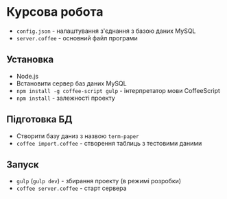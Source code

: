 # Курсова робота

* `config.json` - налаштування з'єднання з базою даних MySQL
* `server.coffee` - основний файл програми

## Установка

* Node.js
* Встановити сервер баз даних MySQL
* `npm install -g coffee-script gulp` - інтерпретатор мови CoffeeScript
* `npm install` - залежності проекту

## Підготовка БД

* Створити базу даниз з назвою `term-paper`
* `coffee import.coffee` - створення таблиць з тестовими даними

## Запуск

* `gulp` (`gulp dev`) - збирання проекту (в режимі розробки)
* `coffee server.coffee` - старт сервера
